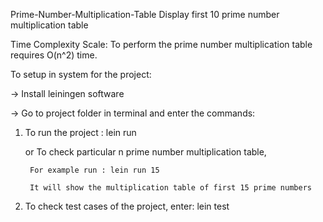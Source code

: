 Prime-Number-Multiplication-Table
Display first 10 prime number multiplication table

Time Complexity Scale: To perform the prime number multiplication table requires O(n^2) time.

To setup in system for the project:

-> Install leiningen software

-> Go to project folder in terminal and enter the commands:

1) To run the project : lein run

      or To check particular n prime number multiplication table, 
      
        For example run : lein run 15 
        
        It will show the multiplication table of first 15 prime numbers
      
2) To check test cases of the project, enter: lein test    
